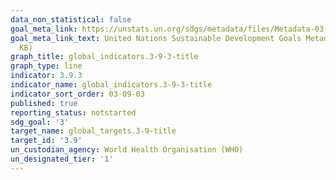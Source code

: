 ```yaml
---
data_non_statistical: false
goal_meta_link: https://unstats.un.org/sdgs/metadata/files/Metadata-03-09-03.pdf
goal_meta_link_text: United Nations Sustainable Development Goals Metadata (PDF 213
  KB)
graph_title: global_indicators.3-9-3-title
graph_type: line
indicator: 3.9.3
indicator_name: global_indicators.3-9-3-title
indicator_sort_order: 03-09-03
published: true
reporting_status: notstarted
sdg_goal: '3'
target_name: global_targets.3-9-title
target_id: '3.9'
un_custodian_agency: World Health Organisation (WHO)
un_designated_tier: '1'
---
```

